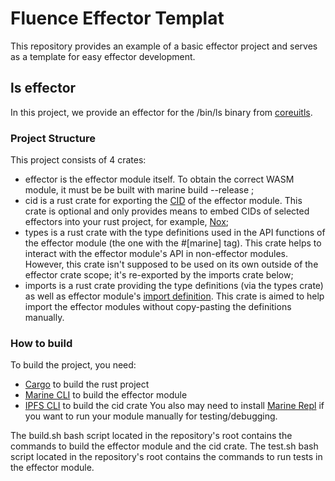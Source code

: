 # Fluence Effector Templat

This repository provides an example of a basic effector project and serves as a template for easy effector development.

## ls effector

In this project, we provide an effector for the /bin/ls binary from [coreuitls](https://www.gnu.org/software/coreutils/manual/coreutils.html#ls-invocation).

### Project Structure

This project consists of 4 crates:
- effector is the effector module itself. To obtain the correct WASM module, it must be be built with marine build --release ;
- cid is a rust crate for exporting the [CID](https://docs.ipfs.tech/concepts/content-addressing/#version-1-v1) of the effector module. This crate is optional and only provides means to embed CIDs of selected effectors into your rust project, for example, [Nox](https://github.com/fluencelabs/nox);
- types is a rust crate with the type definitions used in the API functions of the effector module (the one with the #[marine] tag). This crate helps to interact with the effector module's API in non-effector modules. However, this crate isn't supposed to be used on its own outside of the effector crate scope; it's re-exported by the imports crate below;
- imports is a rust crate providing the type definitions (via the types crate) as well as effector module's [import definition](https://fluence.dev/docs/marine-book/marine-rust-sdk/developing/import-functions). This crate is aimed to help import the effector modules without copy-pasting the definitions manually.

### How to build

To build the project, you need:
- [Cargo](https://doc.rust-lang.org/cargo/getting-started/installation.html) to build the rust project
- [Marine CLI](https://fluence.dev/docs/marine-book/marine-tooling-reference/marine-cli) to build the effector module
- [IPFS CLI](https://docs.ipfs.tech/install/command-line/#system-requirements) to build the cid crate
You also may need to install [Marine Repl](https://fluence.dev/docs/marine-book/marine-tooling-reference/marine-repl) if you want to run your module manually for testing/debugging.

The build.sh bash script located in the repository's root contains the commands to build the effector module and the cid crate.
The test.sh bash script located in the repository's root contains the commands to run tests in the effector module.
